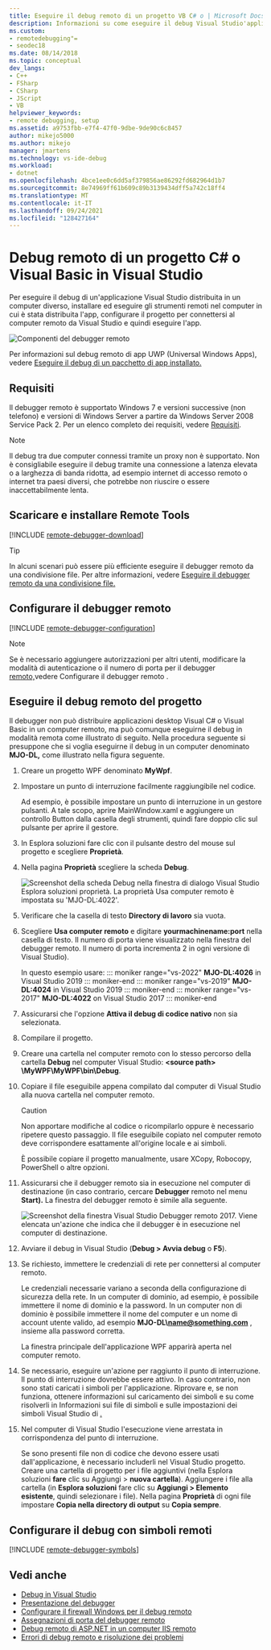 ```yaml
---
title: Eseguire il debug remoto di un progetto VB C# o | Microsoft Docs
description: Informazioni su come eseguire il debug Visual Studio'applicazione Visual Basic C# o C# da un computer remoto seguendo queste istruzioni dettagliate.
ms.custom:
- remotedebugging"=
- seodec18
ms.date: 08/14/2018
ms.topic: conceptual
dev_langs:
- C++
- FSharp
- CSharp
- JScript
- VB
helpviewer_keywords:
- remote debugging, setup
ms.assetid: a9753fbb-e7f4-47f0-9dbe-9de90c6c8457
author: mikejo5000
ms.author: mikejo
manager: jmartens
ms.technology: vs-ide-debug
ms.workload:
- dotnet
ms.openlocfilehash: 4bce1ee0c6dd5af379856ae86292fd682964d1b7
ms.sourcegitcommit: 8e74969ff61b609c89b3139434dff5a742c18ff4
ms.translationtype: MT
ms.contentlocale: it-IT
ms.lasthandoff: 09/24/2021
ms.locfileid: "128427164"
---
```

# <a name="remote-debugging-a-c-or-visual-basic-project-in-visual-studio"></a>Debug remoto di un progetto C# o Visual Basic in Visual Studio
Per eseguire il debug di un'applicazione Visual Studio distribuita in un computer diverso, installare ed eseguire gli strumenti remoti nel computer in cui è stata distribuita l'app, configurare il progetto per connettersi al computer remoto da Visual Studio e quindi eseguire l'app.

![Componenti del debugger remoto](../debugger/media/remote-debugger-client-apps.png "Remote_debugger_components")

Per informazioni sul debug remoto di app UWP (Universal Windows Apps), vedere [Eseguire il debug di un pacchetto di app installato.](debug-installed-app-package.md)

## <a name="requirements"></a>Requisiti

Il debugger remoto è supportato Windows 7 e versioni successive (non telefono) e versioni di Windows Server a partire da Windows Server 2008 Service Pack 2. Per un elenco completo dei requisiti, vedere [Requisiti](../debugger/remote-debugging.md#requirements_msvsmon).

> [!NOTE]
> Il debug tra due computer connessi tramite un proxy non è supportato. Non è consigliabile eseguire il debug tramite una connessione a latenza elevata o a larghezza di banda ridotta, ad esempio internet di accesso remoto o internet tra paesi diversi, che potrebbe non riuscire o essere inaccettabilmente lenta.

## <a name="download-and-install-the-remote-tools"></a>Scaricare e installare Remote Tools

[!INCLUDE [remote-debugger-download](../debugger/includes/remote-debugger-download.md)]

> [!TIP]
> In alcuni scenari può essere più efficiente eseguire il debugger remoto da una condivisione file. Per altre informazioni, vedere [Eseguire il debugger remoto da una condivisione file.](../debugger/remote-debugging.md#fileshare_msvsmon)

## <a name="set-up-the-remote-debugger"></a><a name="BKMK_setup"></a> Configurare il debugger remoto

[!INCLUDE [remote-debugger-configuration](../debugger/includes/remote-debugger-configuration.md)]

> [!NOTE]
> Se è necessario aggiungere autorizzazioni per altri utenti, modificare la modalità di autenticazione o il numero di porta per il debugger [remoto,](../debugger/remote-debugging.md#configure_msvsmon)vedere Configurare il debugger remoto .

## <a name="remote-debug-the-project"></a><a name="remote_csharp"></a> Eseguire il debug remoto del progetto
Il debugger non può distribuire applicazioni desktop Visual C# o Visual Basic in un computer remoto, ma può comunque eseguirne il debug in modalità remota come illustrato di seguito. Nella procedura seguente si presuppone che si voglia eseguirne il debug in un computer denominato **MJO-DL,** come illustrato nella figura seguente.

1. Creare un progetto WPF denominato **MyWpf**.

2. Impostare un punto di interruzione facilmente raggiungibile nel codice.

    Ad esempio, è possibile impostare un punto di interruzione in un gestore pulsanti. A tale scopo, aprire MainWindow.xaml e aggiungere un controllo Button dalla casella degli strumenti, quindi fare doppio clic sul pulsante per aprire il gestore.

3. In Esplora soluzioni fare clic con il pulsante destro del mouse sul progetto e scegliere **Proprietà**.

4. Nella pagina **Proprietà** scegliere la scheda **Debug**.

    ![Screenshot della scheda Debug nella finestra di dialogo Visual Studio Esplora soluzioni proprietà. La proprietà Usa computer remoto è impostata su 'MJO-DL:4022'.](../debugger/media/remotedebuggercsharp.png)

5. Verificare che la casella di testo **Directory di lavoro** sia vuota.

6. Scegliere **Usa computer remoto** e digitare **yourmachinename:port** nella casella di testo. Il numero di porta viene visualizzato nella finestra del debugger remoto. Il numero di porta incrementa 2 in ogni versione di Visual Studio).

    In questo esempio usare:
    ::: moniker range="vs-2022"
    **MJO-DL:4026** in Visual Studio 2019
    ::: moniker-end
    ::: moniker range="vs-2019"
    **MJO-DL:4024** in Visual Studio 2019
    ::: moniker-end
    ::: moniker range="vs-2017"
    **MJO-DL:4022** on Visual Studio 2017
    ::: moniker-end

7. Assicurarsi che l'opzione **Attiva il debug di codice nativo** non sia selezionata.

8. Compilare il progetto.

9. Creare una cartella nel computer remoto con lo stesso percorso della cartella **Debug** nel computer Visual Studio: **\<source path> \MyWPF\MyWPF\bin\Debug**.

10. Copiare il file eseguibile appena compilato dal computer di Visual Studio alla nuova cartella nel computer remoto.

    > [!CAUTION]
    > Non apportare modifiche al codice o ricompilarlo oppure è necessario ripetere questo passaggio. Il file eseguibile copiato nel computer remoto deve corrispondere esattamente all'origine locale e ai simboli.

    È possibile copiare il progetto manualmente, usare XCopy, Robocopy, PowerShell o altre opzioni.

11. Assicurarsi che il debugger remoto sia in esecuzione nel computer di destinazione (in caso contrario, cercare **Debugger** remoto nel menu **Start).** La finestra del debugger remoto è simile alla seguente.

     ![Screenshot della finestra Visual Studio Debugger remoto 2017. Viene elencata un'azione che indica che il debugger è in esecuzione nel computer di destinazione.](../debugger/media/remotedebuggerwindow.png)

12. Avviare il debug in Visual Studio (**Debug > Avvia debug** o **F5**).

13. Se richiesto, immettere le credenziali di rete per connettersi al computer remoto.

     Le credenziali necessarie variano a seconda della configurazione di sicurezza della rete. In un computer di dominio, ad esempio, è possibile immettere il nome di dominio e la password. In un computer non di dominio è possibile immettere il nome del computer e un nome di account utente valido, ad esempio <strong>MJO-DL\name@something.com</strong> , insieme alla password corretta.

     La finestra principale dell'applicazione WPF apparirà aperta nel computer remoto.

14. Se necessario, eseguire un'azione per raggiunto il punto di interruzione. Il punto di interruzione dovrebbe essere attivo. In caso contrario, non sono stati caricati i simboli per l'applicazione. Riprovare e, se non funziona, ottenere informazioni sul caricamento dei simboli e su come risolverli in Informazioni sui file di simboli e sulle impostazioni dei simboli Visual Studio di [.](https://devblogs.microsoft.com/devops/understanding-symbol-files-and-visual-studios-symbol-settings/)

15. Nel computer di Visual Studio l'esecuzione viene arrestata in corrispondenza del punto di interruzione.

    Se sono presenti file non di codice che devono essere usati dall'applicazione, è necessario includerli nel Visual Studio progetto. Creare una cartella di progetto per i file aggiuntivi (nella Esplora soluzioni **fare** clic su Aggiungi > **nuova cartella**). Aggiungere i file alla cartella (in **Esplora soluzioni** fare clic su **Aggiungi > Elemento esistente**, quindi selezionare i file). Nella pagina **Proprietà** di ogni file impostare **Copia nella directory di output** su **Copia sempre**.

## <a name="set-up-debugging-with-remote-symbols"></a>Configurare il debug con simboli remoti

[!INCLUDE [remote-debugger-symbols](../debugger/includes/remote-debugger-symbols.md)]

## <a name="see-also"></a>Vedi anche
- [Debug in Visual Studio](../debugger/index.yml)
- [Presentazione del debugger](../debugger/debugger-feature-tour.md)
- [Configurare il firewall Windows per il debug remoto](../debugger/configure-the-windows-firewall-for-remote-debugging.md)
- [Assegnazioni di porta del debugger remoto](../debugger/remote-debugger-port-assignments.md)
- [Debug remoto di ASP.NET in un computer IIS remoto](../debugger/remote-debugging-aspnet-on-a-remote-iis-computer.md)
- [Errori di debug remoto e risoluzione dei problemi](../debugger/remote-debugging-errors-and-troubleshooting.md)
